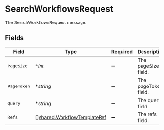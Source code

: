 # SearchWorkflowsRequest

The SearchWorkflowsRequest message.


## Fields

| Field                                                                             | Type                                                                              | Required                                                                          | Description                                                                       |
| --------------------------------------------------------------------------------- | --------------------------------------------------------------------------------- | --------------------------------------------------------------------------------- | --------------------------------------------------------------------------------- |
| `PageSize`                                                                        | **int*                                                                            | :heavy_minus_sign:                                                                | The pageSize field.                                                               |
| `PageToken`                                                                       | **string*                                                                         | :heavy_minus_sign:                                                                | The pageToken field.                                                              |
| `Query`                                                                           | **string*                                                                         | :heavy_minus_sign:                                                                | The query field.                                                                  |
| `Refs`                                                                            | [][shared.WorkflowTemplateRef](../../../pkg/models/shared/workflowtemplateref.md) | :heavy_minus_sign:                                                                | The refs field.                                                                   |